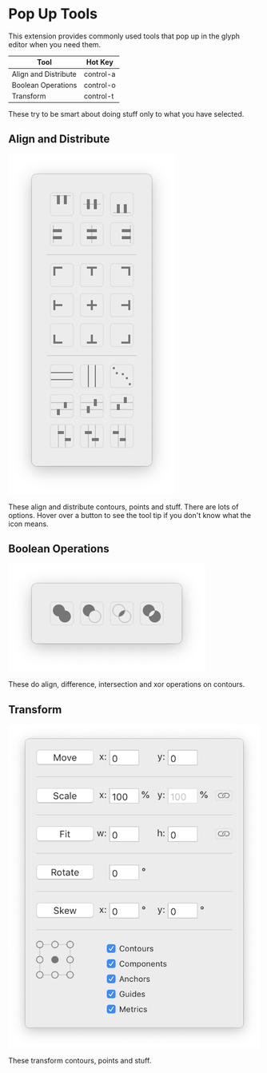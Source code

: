 # Pop Up Tools

This extension provides commonly used tools that pop up in the glyph editor when you need them.

Tool                 | Hot Key
---------------------|----------
Align and Distribute | control-a
Boolean Operations   | control-o
Transform            | control-t

These try to be smart about doing stuff only to what you have selected.

## Align and Distribute

![Align and Distribute](align.png)

These align and distribute contours, points and stuff. There are lots of options. Hover over a button to see the tool tip if you don't know what the icon means.

## Boolean Operations

![Boolean Operations](boolean.png)

These do align, difference, intersection and xor operations on contours.

## Transform

![Transform](transform.png)

These transform contours, points and stuff.